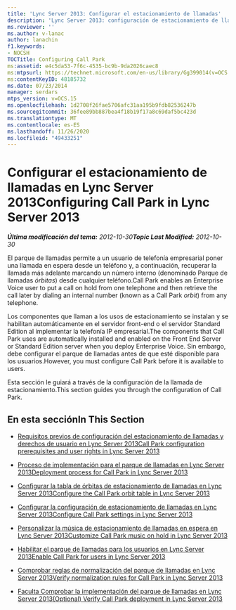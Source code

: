 ```yaml
---
title: 'Lync Server 2013: Configurar el estacionamiento de llamadas'
description: 'Lync Server 2013: configuración de estacionamiento de llamada.'
ms.reviewer: ''
ms.author: v-lanac
author: lanachin
f1.keywords:
- NOCSH
TOCTitle: Configuring Call Park
ms:assetid: e4c5da53-7f6c-4535-bc9b-9da2026caec8
ms:mtpsurl: https://technet.microsoft.com/en-us/library/Gg399014(v=OCS.15)
ms:contentKeyID: 48185732
ms.date: 07/23/2014
manager: serdars
mtps_version: v=OCS.15
ms.openlocfilehash: 1d2708f26fae5706afc31aa195b9fdb82536247b
ms.sourcegitcommit: 36fee89bb887bea4f18b19f17a8c69daf5bc423d
ms.translationtype: MT
ms.contentlocale: es-ES
ms.lasthandoff: 11/26/2020
ms.locfileid: "49433251"
---
```

# <a name="configuring-call-park-in-lync-server-2013"></a><span data-ttu-id="df3b6-103">Configurar el estacionamiento de llamadas en Lync Server 2013</span><span class="sxs-lookup"><span data-stu-id="df3b6-103">Configuring Call Park in Lync Server 2013</span></span>

<div data-xmlns="http://www.w3.org/1999/xhtml">

<div class="topic" data-xmlns="http://www.w3.org/1999/xhtml" data-msxsl="urn:schemas-microsoft-com:xslt" data-cs="https://msdn.microsoft.com/">

<div data-asp="https://msdn2.microsoft.com/asp">



</div>

<div id="mainSection">

<div id="mainBody"><span data-ttu-id="df3b6-104">

<span> </span></span><span class="sxs-lookup"><span data-stu-id="df3b6-104">

<span> </span></span></span>

<span data-ttu-id="df3b6-105">_**Última modificación del tema:** 2012-10-30_</span><span class="sxs-lookup"><span data-stu-id="df3b6-105">_**Topic Last Modified:** 2012-10-30_</span></span>

<span data-ttu-id="df3b6-106">El parque de llamadas permite a un usuario de telefonía empresarial poner una llamada en espera desde un teléfono y, a continuación, recuperar la llamada más adelante marcando un número interno (denominado Parque de llamadas *órbitas*) desde cualquier teléfono.</span><span class="sxs-lookup"><span data-stu-id="df3b6-106">Call Park enables an Enterprise Voice user to put a call on hold from one telephone and then retrieve the call later by dialing an internal number (known as a Call Park *orbit*) from any telephone.</span></span>

<span data-ttu-id="df3b6-107">Los componentes que llaman a los usos de estacionamiento se instalan y se habilitan automáticamente en el servidor front-end o el servidor Standard Edition al implementar la telefonía IP empresarial.</span><span class="sxs-lookup"><span data-stu-id="df3b6-107">The components that Call Park uses are automatically installed and enabled on the Front End Server or Standard Edition server when you deploy Enterprise Voice.</span></span> <span data-ttu-id="df3b6-108">Sin embargo, debe configurar el parque de llamadas antes de que esté disponible para los usuarios.</span><span class="sxs-lookup"><span data-stu-id="df3b6-108">However, you must configure Call Park before it is available to users.</span></span>

<span data-ttu-id="df3b6-109">Esta sección le guiará a través de la configuración de la llamada de estacionamiento.</span><span class="sxs-lookup"><span data-stu-id="df3b6-109">This section guides you through the configuration of Call Park.</span></span>

<div>

## <a name="in-this-section"></a><span data-ttu-id="df3b6-110">En esta sección</span><span class="sxs-lookup"><span data-stu-id="df3b6-110">In This Section</span></span>

  - [<span data-ttu-id="df3b6-111">Requisitos previos de configuración del estacionamiento de llamadas y derechos de usuario en Lync Server 2013</span><span class="sxs-lookup"><span data-stu-id="df3b6-111">Call Park configuration prerequisites and user rights in Lync Server 2013</span></span>](lync-server-2013-call-park-configuration-prerequisites-and-user-rights.md)

  - [<span data-ttu-id="df3b6-112">Proceso de implementación para el parque de llamadas en Lync Server 2013</span><span class="sxs-lookup"><span data-stu-id="df3b6-112">Deployment process for Call Park in Lync Server 2013</span></span>](lync-server-2013-deployment-process-for-call-park.md)

  - [<span data-ttu-id="df3b6-113">Configurar la tabla de órbitas de estacionamiento de llamadas en Lync Server 2013</span><span class="sxs-lookup"><span data-stu-id="df3b6-113">Configure the Call Park orbit table in Lync Server 2013</span></span>](lync-server-2013-configure-the-call-park-orbit-table.md)

  - [<span data-ttu-id="df3b6-114">Configurar la configuración de estacionamiento de llamadas en Lync Server 2013</span><span class="sxs-lookup"><span data-stu-id="df3b6-114">Configure Call Park settings in Lync Server 2013</span></span>](lync-server-2013-configure-call-park-settings.md)

  - [<span data-ttu-id="df3b6-115">Personalizar la música de estacionamiento de llamadas en espera en Lync Server 2013</span><span class="sxs-lookup"><span data-stu-id="df3b6-115">Customize Call Park music on hold in Lync Server 2013</span></span>](lync-server-2013-customize-call-park-music-on-hold.md)

  - [<span data-ttu-id="df3b6-116">Habilitar el parque de llamadas para los usuarios en Lync Server 2013</span><span class="sxs-lookup"><span data-stu-id="df3b6-116">Enable Call Park for users in Lync Server 2013</span></span>](lync-server-2013-enable-call-park-for-users.md)

  - [<span data-ttu-id="df3b6-117">Comprobar reglas de normalización del parque de llamadas en Lync Server 2013</span><span class="sxs-lookup"><span data-stu-id="df3b6-117">Verify normalization rules for Call Park in Lync Server 2013</span></span>](lync-server-2013-verify-normalization-rules-for-call-park.md)

  - [<span data-ttu-id="df3b6-118">Faculta Comprobar la implementación del parque de llamadas en Lync Server 2013</span><span class="sxs-lookup"><span data-stu-id="df3b6-118">(Optional) Verify Call Park deployment in Lync Server 2013</span></span>](lync-server-2013-optional-verify-call-park-deployment.md)

<span data-ttu-id="df3b6-119"></div>

</div>

<span> </span>

</div>

</div>

</span><span class="sxs-lookup"><span data-stu-id="df3b6-119"></div>

</div>

<span> </span>

</div>

</div>

</span></span></div>

